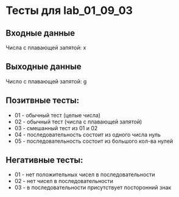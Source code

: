 # Тесты для lab_01_09_03

## Входные данные
Числа с плавающей запятой: x

## Выходные данные
Число с плавающей запятой: g

## Позитвные тесты:
- 01 - обычный тест (целые числа)
- 02 - обычный тест (числа с плавающей запятой)
- 03 - смешанный тест из 01 и 02
- 04 - последовательность состоит из одного числа нуль
- 05 - последовательность состоит из большого кол-ва нулей

## Негативные тесты:
- 01 - нет положительных чисел в последовательности
- 02 - нет чисел в последовательности
- 03 - в последовательности присутствует посторонний знак
